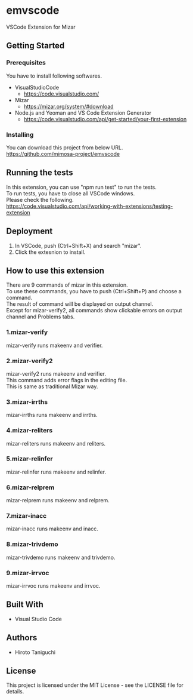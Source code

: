 # emvscode
VSCode Extension for Mizar
## Getting Started
### Prerequisites
You have to install following softwares.
* VisualStudioCode
    * https://code.visualstudio.com/
* Mizar
    * https://mizar.org/system/#download
* Node.js and Yeoman and VS Code Extension Generator
    * https://code.visualstudio.com/api/get-started/your-first-extension
### Installing
You can download this project from below URL.  
https://github.com/mimosa-project/emvscode  
## Running the tests
In this extension, you can use "npm run test" to run the tests.  
To run tests, you have to close all VSCode windows.  
Please check the following.  
https://code.visualstudio.com/api/working-with-extensions/testing-extension  
## Deployment
1. In VSCode, push (Ctrl+Shift+X) and search "mizar".  
2. Click the extesnion to install.  
## How to use this extension
There are 9 commands of mizar in this extension.  
To use these commands, you have to push (Ctrl+Shift+P) and choose a command.  
The result of command will be displayed on output channel.  
Except for mizar-verify2, all commands show clickable errors on output channel and Problems tabs.  
### 1.mizar-verify
mizar-verify runs makeenv and verifier.  
### 2.mizar-verify2
mizar-verify2 runs makeenv and verifier.  
This command adds error flags in the editing file.  
This is same as traditional Mizar way.   
### 3.mizar-irrths
mizar-irrths runs makeenv and irrths.  
### 4.mizar-reliters
mizar-reliters runs makeenv and reliters.  
### 5.mizar-relinfer
mizar-relinfer runs makeenv and relinfer.  
### 6.mizar-relprem
mizar-relprem runs makeenv and relprem.  
### 7.mizar-inacc
mizar-inacc runs makeenv and inacc.  
### 8.mizar-trivdemo
mizar-trivdemo runs makeenv and trivdemo.  
### 9.mizar-irrvoc
mizar-irrvoc runs makeenv and irrvoc.  
## Built With
* Visual Studio Code  
## Authors
* Hiroto Taniguchi
## License
This project is licensed under the MIT License - see the LICENSE file for details.  
